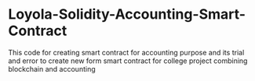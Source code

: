 # Loyola-Solidity-Accounting-Smart-Contract
This code for creating smart contract for accounting purpose and its trial and error to create new form smart contract for college project combining blockchain and accounting 
